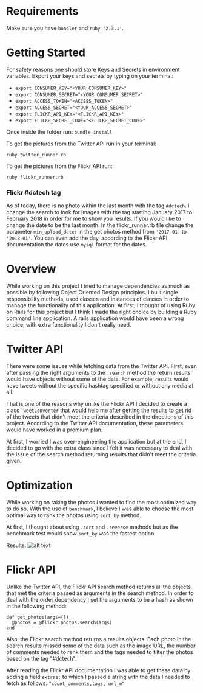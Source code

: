 # Requirements

Make sure you have  `bundler` and  `ruby '2.3.1'`.
# Getting Started

For safety reasons one should store Keys and Secrets in environment variables. Export your keys and secrets by typing on your terminal:
* `export CONSUMER_KEY="<YOUR_CONSUMER_KEY>"`
* `export CONSUMER_SECRET="<YOUR_CONSUMER_SECRET>"`
* `export ACCESS_TOKEN="<ACCESS_TOKEN>"`
* `export ACCESS_SECRET="<YOUR_ACCESS_SECRET>"`
* `export FLICKR_API_KEY="<FLICKR_API_KEY>"`
* `export FLICKR_SECRET_CODE="<FLICKR_SECRET_CODE>"`

Once inside the folder run:
`bundle install`

To get the pictures from the Twitter API run in your terminal:

`ruby twitter_runner.rb`

To get the pictures from the Flickr API run:

`ruby flickr_runner.rb`

### Flickr #dctech tag

As of today, there is no photo within the last month with the tag `#dctech`. I change the search to look for images with the tag starting January 2017 to February 2018 in order for me to show you results. If you would like to change the date to be the last month. In the flickr_runner.rb file change the parameter `min_upload_date:` in the get photos method from `'2017-01'` to `'2018-01'`. You can even add the day, according to the Flickr API documentation the dates use `mysql` format for the dates.

# Overview

While working on this project I tried to manage dependencies as much as possible by following Object Oriented Design principles. I built single responsibility methods, used classes and instances of classes in order to manage the functionality of this application. At first, I thought of using Ruby on Rails for this project but I think I made the right choice by building a Ruby command line application. A rails application would have been a wrong choice, with extra functionality I don't really need.

# Twitter API

There were some issues while fetching data from the Twitter API. First, even after passing the right arguments to the `.search` method the return results would have objects without some of the data. For example, results would have tweets without the specific hashtag specified or without any media at all.

That is one of the reasons why unlike the Flickr API I decided to create a class `TweetConverter` that would help me after getting the results to get rid of the tweets that didn't meet the criteria described in the directions of this project. According to the Twitter API documentation, these parameters would have worked in a premium plan.

At first, I worried I was over-engineering the application but at the end, I decided to go with the extra class since I felt it was necessary to deal with the issue of the search method returning results that didn't meet the criteria given.

# Optimization

While working on raking the photos I wanted to find the most optimized way to do so. With the use of `benchmark`, I believe I was able to choose the most optimal way to rank the photos using `sort_by` method.

At first, I thought about using `.sort` and `.reverse` methods but as the benchmark test would show `sort_by` was the fastest option.

Results:
![alt text](https://pbs.twimg.com/media/DV2pKOeUQAAhcrc.jpg:large)

# Flickr API

Unlike the Twitter API, the Flickr API search method returns all the objects that met the criteria passed as arguments in the search method. In order to deal with the order dependency I set the arguments to be a hash as shown in the following method:

```
def get_photos(args={})
  @photos = @flickr.photos.search(args)
end
```

Also, the Flickr search method returns a results objects. Each photo in the search results missed some of the data such as the image URL, the number of comments needed to rank them and the tags needed to filter the photos based on the tag "#dctech".

After reading the Flickr API documentation I was able to get these data by adding a field `extras:` to which I passed a string with the data I needed to fetch as follows:
`"count_comments,tags, url_m"`
